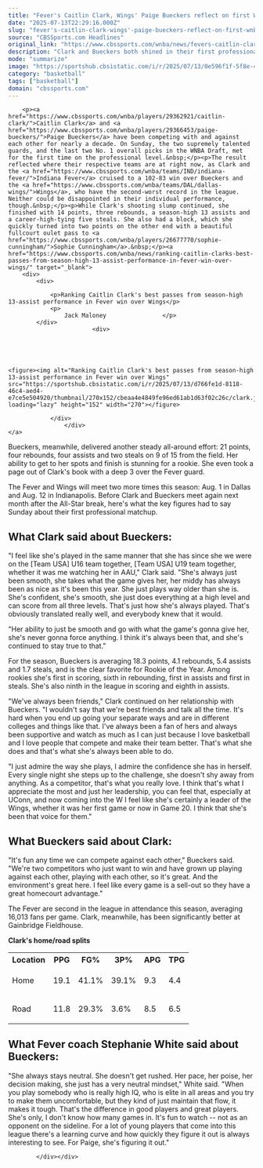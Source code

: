 ```yaml
---
title: "Fever's Caitlin Clark, Wings' Paige Bueckers reflect on first WNBA matchup, share admiration for one another"
date: "2025-07-13T22:29:16.000Z"
slug: "fever's-caitlin-clark-wings'-paige-bueckers-reflect-on-first-wnba-matchup-share-admiration-for-one-another"
source: "CBSSports.com Headlines"
original_link: "https://www.cbssports.com/wnba/news/fevers-caitlin-clark-wings-paige-bueckers-reflect-on-first-wnba-matchup-share-admiration-for-one-another/"
description: "Clark and Bueckers both shined in their first professional meeting"
mode: "summarize"
image: "https://sportshub.cbsistatic.com/i/r/2025/07/13/0e596f1f-5f8e-4d13-a3f9-896c2a979738/thumbnail/1200x675/dcf940037034c15f91cbe44e3e651e62/ccpaige.jpg"
category: "basketball"
tags: ["basketball"]
domain: "cbssports.com"
---
```

<div id="readability-page-1" class="page"><div>
        
        
                            
                
        <p><a href="https://www.cbssports.com/wnba/players/29362921/caitlin-clark/">Caitlin Clark</a> and <a href="https://www.cbssports.com/wnba/players/29366453/paige-bueckers/">Paige Bueckers</a> have been competing with and against each other for nearly a decade. On Sunday, the two supremely talented guards, and the last two No. 1 overall picks in the WNBA Draft, met for the first time on the professional level.&nbsp;</p><p>The result reflected where their respective teams are at right now, as Clark and the <a href="https://www.cbssports.com/wnba/teams/IND/indiana-fever/">Indiana Fever</a> cruised to a 102-83 win over Bueckers and the <a href="https://www.cbssports.com/wnba/teams/DAL/dallas-wings/">Wings</a>, who have the second-worst record in the league. Neither could be disappointed in their individual performance, though.&nbsp;</p><p>While Clark's shooting slump continued, she finished with 14 points, three rebounds, a season-high 13 assists and a career-high-tying five steals. She also had a block, which she quickly turned into two points on the other end with a beautiful fullcourt oulet pass to <a href="https://www.cbssports.com/wnba/players/26677770/sophie-cunningham/">Sophie Cunningham</a>.&nbsp;</p><a href="https://www.cbssports.com/wnba/news/ranking-caitlin-clarks-best-passes-from-season-high-13-assist-performance-in-fever-win-over-wings/" target="_blank">
        <div>
            <div>
                
                <p>Ranking Caitlin Clark's best passes from season-high 13-assist performance in Fever win over Wings</p>
                <p>
                    Jack Maloney                </p>
            </div>
                            <div>
                            
                                                    
                
                        
                                    
    <figure><img alt="Ranking Caitlin Clark's best passes from season-high 13-assist performance in Fever win over Wings" src="https://sportshub.cbsistatic.com/i/r/2025/07/13/d766fe1d-8118-46c4-aed4-e7ce5e504920/thumbnail/270x152/cbeaa4e4849fe96ed61ab1d63f02c26c/clark.jpg" loading="lazy" height="152" width="270"></figure>
                        
                </div>
                    </div>
    </a>
<p>Bueckers, meanwhile, delivered another steady all-around effort: 21 points, four rebounds, four assists and two steals on 9 of 15 from the field. Her ability to get to her spots and finish is stunning for a rookie. She even took a page out of Clark's book with a deep 3 over the Fever guard.&nbsp;</p>
        

<p>The Fever and Wings will meet two more times this season: Aug. 1 in Dallas and Aug. 12 in Indianapolis. Before Clark and Bueckers meet again next month after the All-Star break, here's what the key figures had to say Sunday about their first professional matchup.&nbsp;</p><h2>What Clark said about Bueckers:</h2><p>"I feel like she's played in the same manner that she has since she we were on the [Team USA] U16 team together, [Team USA] U19 team together, whether it was me watching her in AAU," Clark said. "She's always just been smooth, she takes what the game gives her, her middy has always been as nice as it's been this year. She just plays way older than she is. She's confident, she's smooth, she just does everything at a high level and can score from all three levels. That's just how she's always played. That's obviously translated really well, and everybody knew that it would.&nbsp;</p><p>"Her ability to just be smooth and go with what the game's gonna give her, she's never gonna force anything. I think it's always been that, and she's continued to stay true to that."</p>
        

<p>For the season, Bueckers is averaging 18.3 points, 4.1 rebounds, 5.4 assists and 1.7 steals, and is the clear favorite for Rookie of the Year. Among rookies she's first in scoring, sixth in rebounding, first in assists and first in steals. She's also ninth in the league in scoring and eighth in assists.&nbsp;</p><p>"We've always been friends," Clark continued on her relationship with Bueckers. "I wouldn't say that we're best friends and talk all the time. It's hard when you end up going your separate ways and are in different colleges and things like that. I've always been a fan of hers and always been supportive and watch as much as I can just because I love basketball and I love people that compete and make their team better. That's what she does and that's what she's always been able to do.&nbsp;</p><p>"I just admire the way she plays, I admire the confidence she has in herself. Every single night she steps up to the challenge, she doesn't shy away from anything. As a competitor, that's what you really love. I think that's what I appreciate the most and just her leadership, you can feel that, especially at UConn, and now coming into the W I feel like she's certainly a leader of the Wings, whether it was her first game or now in Game 20. I think that she's been that voice for them."</p>
        


<h2>What Bueckers said about Clark:</h2><p>"It's fun any time we can compete against each other," Bueckers said. "We're two competitors who just want to win and have grown up playing against each other, playing with each other, so it's great. And the environment's great here. I feel like every game is a sell-out so they have a great homecourt advantage."</p><p>The Fever are second in the league in attendance this season, averaging 16,013 fans per game. Clark, meanwhile, has been significantly better at Gainbridge Fieldhouse.&nbsp;</p><p><strong>Clark's home/road splits</strong></p><table data-title="3x6 Table"><tbody><tr><th>Location</th><th>PPG</th><th>FG%</th><th>3P%</th><th>APG</th><th>TPG</th></tr><tr><td><p>Home</p></td><td><p>19.1</p></td><td><p>41.1%</p></td><td><p>39.1%</p></td><td><p>9.3</p></td><td><p>4.4</p></td></tr><tr><td><p>Road</p></td><td><p>11.8</p></td><td><p>29.3%</p></td><td><p>3.6%</p></td><td><p>8.5</p></td><td><p>6.5</p></td></tr></tbody></table>
<h2>What Fever coach Stephanie White said about Bueckers:</h2><p>"She always stays neutral. She doesn't get rushed. Her pace, her poise, her decision making, she just has a very neutral mindset," White said. "When you play somebody who is really high IQ, who is elite in all areas and you try to make them uncomfortable, but they kind of just maintain that flow, it makes it tough. That's the difference in good players and great players. She's only, I don't know how many games in. It's fun to watch -- not as an opponent on the sideline. For a lot of young players that come into this league there's a learning curve and how quickly they figure it out is always interesting to see. For Paige, she's figuring it out."</p>


        
            </div></div>